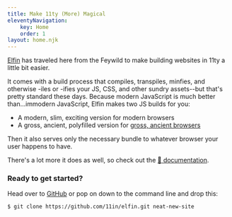 ```yaml
---
title: Make 11ty (More) Magical
eleventyNavigation:
    key: Home
    order: 1
layout: home.njk
---
```

[Elfin](/about) has traveled here from the Feywild to make building websites in 11ty a little bit easier.

It comes with a build process that compiles, transpiles, minfies, and otherwise -iles or -ifies your JS, CSS, and other sundry assets--but that's pretty standard these days.
Because modern JavaScript is much better than...immodern JavaScript, Elfin makes two JS builds for you:

- A modern, slim, exciting version for modern browsers
- A gross, ancient, polyfilled version for [gross, ancient browsers](https://en.wikipedia.org/wiki/Internet_Explorer_11)

Then it also serves only the necessary bundle to whatever browser your user happens to have.

There's a lot more it does as well, so check out the [:scroll: documentation](/docs/).

### Ready to get started? 

Head over to [GitHub](https://github.com/11in/) or pop on down to the command line and drop this:

```bash
$ git clone https://github.com/11in/elfin.git neat-new-site
```
